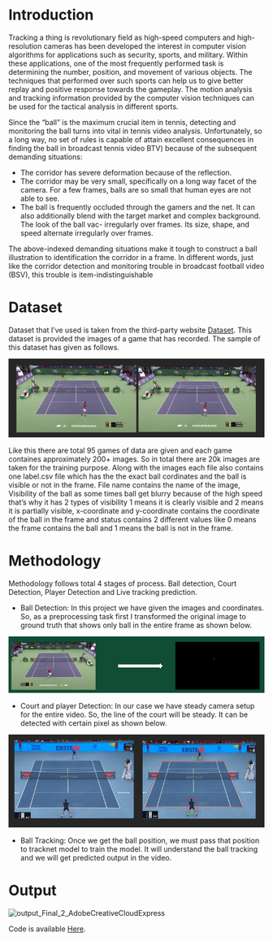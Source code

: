 # Introduction
Tracking a thing is revolutionary field as high-speed computers and high-resolution cameras has been developed the interest in computer vision algorithms for applications such as security, sports, and military. Within these applications, one of the most frequently performed task is determining the number, position, and movement of various objects. The techniques that performed over such sports can help us to give better replay and positive response towards the gameplay. The motion analysis and tracking information provided by the computer vision techniques can be used for the tactical analysis in different sports. 

Since the “ball” is the maximum crucial item in tennis, detecting and monitoring the ball turns into vital in tennis video analysis. Unfortunately, so a long way, no set of rules is capable of attain excellent consequences in finding the ball in broadcast tennis video BTV) because of the subsequent demanding situations:
- The corridor has severe deformation because of the reflection.
- The corridor may be very small, specifically on a long way facet of the camera. For a few frames, balls are so small that human eyes are not able to see.
-	The ball is frequently occluded through the gamers and the net. It can also additionally blend with the target market and complex background. The look of the ball vac- irregularly over frames. Its size, shape, and speed alternate irregularly over frames.

The above-indexed demanding situations make it tough to construct a ball illustration to identification the corridor in a frame.
In different words, just like the corridor detection and monitoring trouble in broadcast football video (BSV), this trouble is item-indistinguishable


# Dataset
Dataset that I’ve used is taken from the third-party website <a href='https://drive.google.com/file/d/1Dq2ag6a7ESHJm3ZHSJrYcu9_hWNyNkx1/view' >Dataset</a>. 
This dataset is provided the images of a game that has recorded. The sample of this dataset has given as follows.

![alt text](https://github.com/Utsav4852/Tennis-Ball-Tracking/blob/main/images/tennis_dataset.png)

Like this there are total 95 games of data are given and each game containes approximately 200+ images. So in total there are 20k images are taken for the training purpose. Along with the images each file also contains one label.csv file which has the the exact ball cordinates and the ball is visible or not in the frame. File name contains the name of the image, Visibility of the ball as some times ball get blurry because of the high speed that’s why it has 2 types of visibility 1 means it is clearly visible and 2 means it is partially visible, x-coordinate and y-coordinate contains the coordinate of the ball in the frame and status contains 2 different values like 0 means the frame contains the ball and 1 means the ball is not in the frame.



# Methodology
Methodology follows total 4 stages of process. Ball detection, Court Detection, Player Detection and Live tracking prediction.
-	Ball Detection: In this project we have given the images and coordinates. So, as a preprocessing task first I transformed the original image to ground truth that shows only ball in the entire frame as shown below.

![alt text](https://github.com/Utsav4852/Tennis-Ball-Tracking/blob/main/images/preprocessing.png)

- Court and player Detection: In our case we have steady camera setup for the entire video. So, the line of the court will be steady. It can be detected with certain pixel as shown below. 

![alt text](https://github.com/Utsav4852/Tennis-Ball-Tracking/blob/main/images/court_and_player.png)

- Ball Tracking: Once we get the ball position, we must pass that position to tracknet model to train the model. It will understand the ball tracking and we will get predicted output in the video.

# Output
![output_Final_2_AdobeCreativeCloudExpress](https://user-images.githubusercontent.com/40597501/163780923-4fddf01c-cae6-47d2-b84b-320c610fd528.gif)

Code is available <a href='https://github.com/Utsav4852/Tennis-Ball-Tracking/blob/main/Tennisball_tracking_final.ipynb'>Here</a>.
